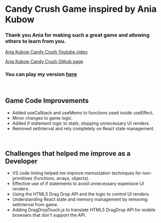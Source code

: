 # Candy Crush Game inspired by Ania Kubow

### Thank you Ania for making such a great game and allowing others to learn from you.

[Ania Kubow Candy Crush Youtube video](https://www.youtube.com/watch?v=PBrEq9Wd6_U)

[Ania Kubow Candy Crush Github page](https://github.com/kubowania/candy-crush-reactjs.git)

### You can play my version [here](https://webmastersmith.github.io/candy-crush-app/)

&nbsp;

## Game Code Improvements
* Added useCallback and useMemo to functions used inside useEffect.
* Minor changes to game logic.
* Added if statement logic to state, stopping unnecessary UI renders.
* Removed setInterval and rely completely on React state management.

&nbsp;

## Challenges that helped me improve as a Developer
* VS code linting helped me improve memoization techniques for non-primitives (functions, arrays, objects).
* Effective use of if statements to avoid unnecessary expensive UI renders.
* Using the HTML5 Drag Drop API and the logic to control UI renders.
* Understanding React state and memory management by removing setInterval from game.
* Adding DragDropTouch.js to translate HTML5 DragDrop API for mobile browsers that don't support the API.